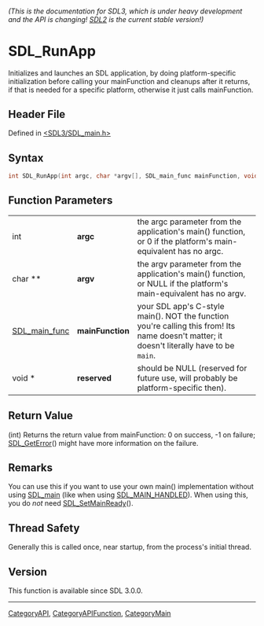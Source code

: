 ###### (This is the documentation for SDL3, which is under heavy development and the API is changing! [SDL2](https://wiki.libsdl.org/SDL2/) is the current stable version!)
# SDL_RunApp

Initializes and launches an SDL application, by doing platform-specific initialization before calling your mainFunction and cleanups after it returns, if that is needed for a specific platform, otherwise it just calls mainFunction.

## Header File

Defined in [<SDL3/SDL_main.h>](https://github.com/libsdl-org/SDL/blob/main/include/SDL3/SDL_main.h)

## Syntax

```c
int SDL_RunApp(int argc, char *argv[], SDL_main_func mainFunction, void *reserved);
```

## Function Parameters

|                                |                  |                                                                                                                                            |
| ------------------------------ | ---------------- | ------------------------------------------------------------------------------------------------------------------------------------------ |
| int                            | **argc**         | the argc parameter from the application's main() function, or 0 if the platform's main-equivalent has no argc.                             |
| char **                        | **argv**         | the argv parameter from the application's main() function, or NULL if the platform's main-equivalent has no argv.                          |
| [SDL_main_func](SDL_main_func) | **mainFunction** | your SDL app's C-style main(). NOT the function you're calling this from! Its name doesn't matter; it doesn't literally have to be `main`. |
| void *                         | **reserved**     | should be NULL (reserved for future use, will probably be platform-specific then).                                                         |

## Return Value

(int) Returns the return value from mainFunction: 0 on success, -1 on
failure; [SDL_GetError](SDL_GetError)() might have more information on the
failure.

## Remarks

You can use this if you want to use your own main() implementation without
using [SDL_main](SDL_main) (like when using
[SDL_MAIN_HANDLED](SDL_MAIN_HANDLED)). When using this, you do *not* need
[SDL_SetMainReady](SDL_SetMainReady)().

## Thread Safety

Generally this is called once, near startup, from the process's initial
thread.

## Version

This function is available since SDL 3.0.0.

----
[CategoryAPI](CategoryAPI), [CategoryAPIFunction](CategoryAPIFunction), [CategoryMain](CategoryMain)

